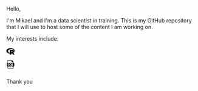 Hello, 

I'm Mikael and I'm a data scientist in training. This is my GitHub repository that I will use to host some of the content I am working on. 

My interests include:

<a href="https://www.r-project.org/">
<img align="left" alt="R" width="22px" src="https://github.com/mikaelhusband/mikaelhusband/blob/master/r-icon.png" />
</a>

<br />
<br />

<a href="https://www.microsoft.com/en-gb/sql-server/sql-server-2019">
<img align="left" alt="SQL" width="22px" src="https://github.com/mikaelhusband/mikaelhusband/blob/master/sql-file-format.png" />
</a>

<br />
<br />

Thank you 






